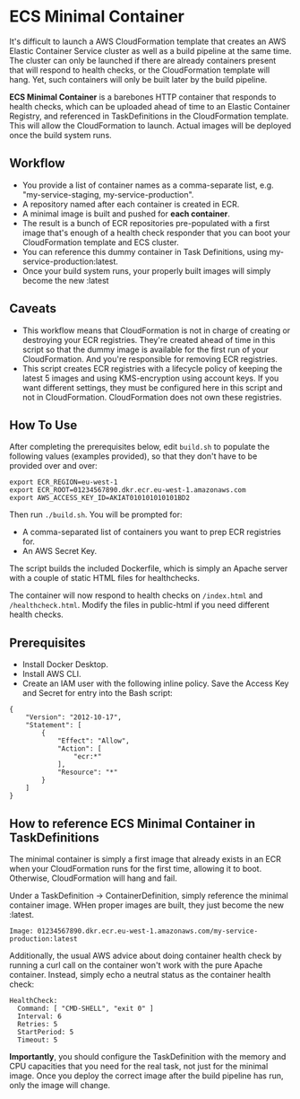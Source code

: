 # ECS Minimal Container

It's difficult to launch a AWS CloudFormation template that creates an AWS Elastic Container Service cluster as well as a build pipeline at the same time. The cluster can only be launched if there are already containers present that will respond to health checks, or the CloudFormation template will hang. Yet, such containers will only be built later by the build pipeline.

**ECS Minimal Container** is a barebones HTTP container that responds to health checks, which can be uploaded ahead of time to an Elastic Container Registry, and referenced in TaskDefinitions in the CloudFormation template. This will allow the CloudFormation to launch. Actual images will be deployed once the build system runs.

## Workflow

* You provide a list of container names as a comma-separate list, e.g. "my-service-staging, my-service-production".
* A repository named after each container is created in ECR.
* A minimal image is built and pushed for **each container**.
* The result is a bunch of ECR repositories pre-populated with a first image that's enough of a health check responder that you can boot your CloudFormation template and ECS cluster.
* You can reference this dummy container in Task Definitions, using my-service-production:latest.
* Once your build system runs, your properly built images will simply become the new :latest

## Caveats

* This workflow means that CloudFormation is not in charge of creating or destroying your ECR registries. They're created ahead of time in this script so that the dummy image is available for the first run of your CloudFormation. And you're responsible for removing ECR registries.
* This script creates ECR registries with a lifecycle policy of keeping the latest 5 images and using KMS-encryption using account keys. If you want different settings, they must be configured here in this script and not in CloudFormation. CloudFormation does not own these registries.

## How To Use

After completing the prerequisites below, edit `build.sh` to populate the following values (examples provided), so that they don't have to be provided over and over:

```
export ECR_REGION=eu-west-1
export ECR_ROOT=01234567890.dkr.ecr.eu-west-1.amazonaws.com
export AWS_ACCESS_KEY_ID=AKIAT010101010101BD2
```

Then run `./build.sh`. You will be prompted for:

* A comma-separated list of containers you want to prep ECR registries for.
* An AWS Secret Key.

The script builds the included Dockerfile, which is simply an Apache server with a couple of static HTML files for healthchecks.

The container will now respond to health checks on `/index.html` and `/healthcheck.html`. Modify the files in public-html if you need different health checks.

## Prerequisites

* Install Docker Desktop.
* Install AWS CLI.
* Create an IAM user with the following inline policy. Save the Access Key and Secret for entry into the Bash script:

```
{
    "Version": "2012-10-17",
    "Statement": [
        {
            "Effect": "Allow",
            "Action": [
                "ecr:*"
            ],
            "Resource": "*"
        }
    ]
}
```

## How to reference ECS Minimal Container in TaskDefinitions

The minimal container is simply a first image that already exists in an ECR when your CloudFormation runs for the first time, allowing it to boot. Otherwise, CloudFormation will hang and fail.

Under a TaskDefinition -> ContainerDefinition, simply reference the minimal container image. WHen proper images are built, they just become the new :latest.

`Image: 01234567890.dkr.ecr.eu-west-1.amazonaws.com/my-service-production:latest`

Additionally, the usual AWS advice about doing container health check by running a curl call on the container won't work with the pure Apache container. Instead, simply echo a neutral status as the container health check:

```
HealthCheck:
  Command: [ "CMD-SHELL", "exit 0" ]
  Interval: 6
  Retries: 5
  StartPeriod: 5
  Timeout: 5
```

**Importantly**, you should configure the TaskDefinition with the memory and CPU capacities that you need for the real task, not just for the minimal image. Once you deploy the correct image after the build pipeline has run, only the image will change. 

